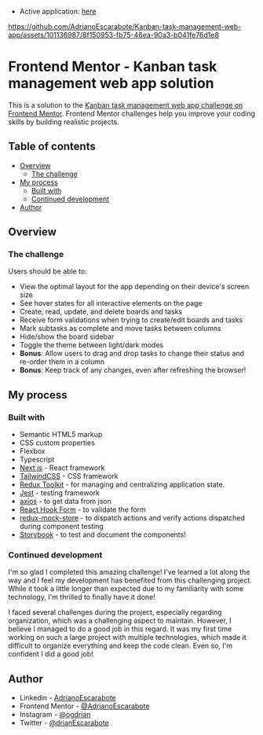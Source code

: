- Active application: [here](https://kanban-task-management-web-app-adrianoescarabote.vercel.app/)

https://github.com/AdrianoEscarabote/Kanban-task-management-web-app/assets/101136987/8f150953-fb75-46ea-90a3-b041fe76d1e8

# Frontend Mentor - Kanban task management web app solution

This is a solution to the [Kanban task management web app challenge on Frontend Mentor](https://www.frontendmentor.io/challenges/kanban-task-management-web-app-wgQLt-HlbB). Frontend Mentor challenges help you improve your coding skills by building realistic projects. 

## Table of contents

- [Overview](#overview)
  - [The challenge](#the-challenge)
- [My process](#my-process)
  - [Built with](#built-with)
  - [Continued development](#continued-development)
- [Author](#author)

## Overview

### The challenge

Users should be able to:

- View the optimal layout for the app depending on their device's screen size
- See hover states for all interactive elements on the page
- Create, read, update, and delete boards and tasks
- Receive form validations when trying to create/edit boards and tasks
- Mark subtasks as complete and move tasks between columns
- Hide/show the board sidebar
- Toggle the theme between light/dark modes
- **Bonus**: Allow users to drag and drop tasks to change their status and re-order them in a column
- **Bonus**: Keep track of any changes, even after refreshing the browser!

## My process

### Built with

- Semantic HTML5 markup
- CSS custom properties
- Flexbox
- Typescript
- [Next.js](https://nextjs.org/) - React framework
- [TailwindCSS](https://tailwindcss.com/) - CSS framework
- [Redux Toolkit](https://redux-toolkit.js.org/) - for managing and centralizing application state.
- [Jest](https://jestjs.io/pt-BR/) - testing framework
- [axios](https://axios-http.com/docs/intro) - to get data from json
- [React Hook Form](https://react-hook-form.com/) - to validate the form
- [redux-mock-store](https://www.npmjs.com/package/redux-mock-store) - to dispatch actions and verify actions dispatched during component testing
- [Storybook](https://storybook.js.org/) - to test and document the components!

### Continued development

I'm so glad I completed this amazing challenge! I've learned a lot along the way and I feel my development has benefited from this challenging project. While it took a little longer than expected due to my familiarity with some technology, I'm thrilled to finally have it done!

I faced several challenges during the project, especially regarding organization, which was a challenging aspect to maintain. However, I believe I managed to do a good job in this regard. It was my first time working on such a large project with multiple technologies, which made it difficult to organize everything and keep the code clean. Even so, I'm confident I did a good job!

## Author

- Linkedin - [AdrianoEscarabote](https://www.linkedin.com/in/adriano-escarabote-944b02233/)
- Frontend Mentor - [@AdrianoEscarabote](https://www.frontendmentor.io/profile/AdrianoEscarabote)
- Instagram - [@ogdrian](https://www.instagram.com/ogdrian/)
- Twitter - [@drianEscarabote](https://twitter.com/drianEscarabote)